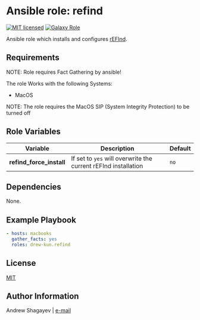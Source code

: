 Ansible role: refind
=========

[![MIT licensed][mit-badge]][mit-link]
[![Galaxy Role][role-badge]][galaxy-link]

Ansible role which installs and configures [rEFInd][refind-link].

Requirements
------------

NOTE: Role requires Fact Gathering by ansible!

The role Works with the following Systems:
 - MacOS

NOTE: The role requires the MacOS SIP (System Integrity Protection) to be turned off

Role Variables
--------------

| Variable | Description | Default |
|----------|-------------|---------|
| **refind_force_install** | If set to `yes` will overwrite the current rEFInd installation | `no` |

Dependencies
------------

None.

Example Playbook
----------------

```yaml
- hosts: macbooks
  gather_facts: yes
  roles: drew-kun.refind
```

License
-------

[MIT][mit-link]

Author Information
------------------

Andrew Shagayev | [e-mail](mailto:drewshg@gmail.com)

[refind-link]: https://www.rodsbooks.com/refind/
[role-badge]: https://img.shields.io/badge/role-drew--kun.refind-green.svg
[galaxy-link]: https://galaxy.ansible.com/drew-kun/refind/
[mit-badge]: https://img.shields.io/badge/license-MIT-blue.svg
[mit-link]: https://raw.githubusercontent.com/drew-kun/ansible-refind/master/LICENSE
